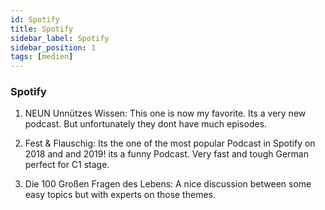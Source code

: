 ```yaml
---
id: Spotify
title: Spotify
sidebar_label: Spotify
sidebar_position: 1
tags: [medien]
---
```


### Spotify

1. NEUN Unnützes Wissen: This one is now my favorite. Its a very new podcast. But unfortunately they dont have much episodes.

2. Fest & Flauschig: Its the one of the most popular Podcast in Spotify on 2018 and and 2019! its a funny Podcast. Very fast and tough German perfect for C1 stage.

3. Die 100 Großen Fragen des Lebens: A nice discussion between some easy topics but with experts on those themes.